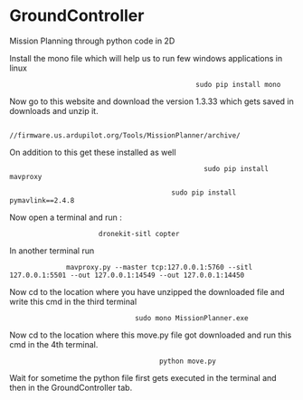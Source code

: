 # GroundController
Mission Planning through python code in 2D

Install the mono file which will help us to run few windows applications in linux 

                                              
                                                  sudo pip install mono 

Now go to this website and download the version 1.3.33 which gets saved in downloads and unzip it.

                               //firmware.us.ardupilot.org/Tools/MissionPlanner/archive/

On addition to this get these installed as well

                                                    sudo pip install mavproxy

                                            sudo pip install pymavlink==2.4.8


Now open a terminal and run :

                    
                          dronekit-sitl copter



In another terminal run


                  mavproxy.py --master tcp:127.0.0.1:5760 --sitl 127.0.0.1:5501 --out 127.0.0.1:14549 --out 127.0.0.1:14450


Now cd to the location where you have unzipped the downloaded file and write this cmd in the third terminal 

                                   sudo mono MissionPlanner.exe


Now cd to the location where this move.py file got downloaded and run this cmd in the 4th terminal.


                                         python move.py


Wait for sometime the python file first gets executed in the terminal and then in the GroundController tab.


